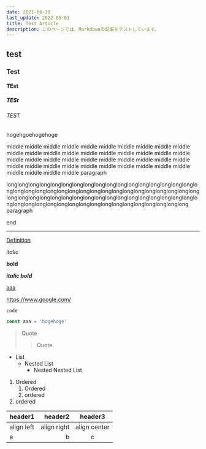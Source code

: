 ```yaml
---
date: 2021-06-30
last_update: 2022-05-01
title: Test Article
description: このページでは、Markdownの記事をテストしています。
---
```


## test

### Test

#### TEst

##### TESt

###### TEST

hogehgoehogehoge

middle middle middle middle middle middle middle middle middle middle middle middle middle middle middle middle middle middle middle middle middle middle middle middle middle middle middle middle middle middle middle middle middle middle middle middle middle middle middle middle middle middle middle middle paragraph

longlonglonglonglonglonglonglonglonglonglonglonglonglonglonglonglonglonglonglonglonglonglonglonglonglonglonglonglonglonglonglonglonglonglonglonglonglonglonglonglonglonglonglonglonglonglonglonglonglonglonglonglonglonglonglonglonglonglonglonglonglonglonglonglonglonglonglonglong paragraph

end

---

[Definition][hogehoge]

_italic_

**bold**

**_italic bold_**

[aaa](/)

https://www.google.com/

`code`

```js
const aaa = 'hogehoge'
```

> Quote
>
> > Quote

- List
  - Nested List
    - Nested Nested List

1. Ordered
   1. Ordered
   2. ordered
2. ordered

| header1    |     header2 |   header3    |
| :--------- | ----------: | :----------: |
| align left | align right | align center |
| a          |           b |      c       |

[hogehoge]: hogehogehoge
